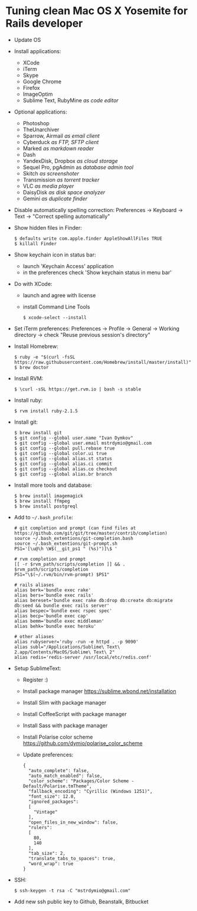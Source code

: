 Tuning clean Mac OS X Yosemite for Rails developer
==================================================

* Update OS

* Install applications:
    - XCode
    - iTerm
    - Skype
    - Google Chrome
    - Firefox
    - ImageOptim
    - Sublime Text, RubyMine *as code editor*

* Optional applications:
    - Photoshop
    - TheUnarchiver
    - Sparrow, Airmail *as email client*
    - Cyberduck *as FTP, SFTP client*
    - Marked *as markdown reader*
    - Dash
    - YandexDisk, Dropbox *as cloud storage*
    - Sequel Pro, pgAdmin as *database admin tool*
    - Skitch *as screenshoter*
    - Transmission *as torrent tracker*
    - VLC *as media player*
    - DaisyDisk *as disk space analyzer*
    - Gemini *as duplicate finder*

* Disable automatically spelling correction: Preferences -> Keyboard -> Text -> "Correct spelling automatically"

* Show hidden files in Finder:

    ```
    $ defaults write com.apple.finder AppleShowAllFiles TRUE
    $ killall Finder
    ```

* Show keychain icon in status bar:
    - launch 'Keychain Access' application
    - in the preferences check 'Show keychain status in menu bar'

* Do with XCode:
    - launch and agree with license
    - install Command Line Tools

        ```
        $ xcode-select --install
        ```

* Set iTerm preferences: Preferences -> Profile -> General -> Working directory -> check "Reuse previous session's directory"

* Install Homebrew:

    ```
    $ ruby -e "$(curl -fsSL https://raw.githubusercontent.com/Homebrew/install/master/install)"
    $ brew doctor
    ```

* Install RVM:

    ```
    $ \curl -sSL https://get.rvm.io | bash -s stable
    ```

* Install ruby:

    ```
    $ rvm install ruby-2.1.5
    ```

* Install git:
    ```
    $ brew install git
    $ git config --global user.name "Ivan Dymkov"
    $ git config --global user.email mstrdymio@gmail.com
    $ git config --global pull.rebase true
    $ git config --global color.ui true
    $ git config --global alias.st status
    $ git config --global alias.ci commit
    $ git config --global alias.co checkout
    $ git config --global alias.br branch
    ```

* Install more tools and database:

    ```
    $ brew install imagemagick
    $ brew install ffmpeg
    $ brew install postgreql
    ```

* Add to `~/.bash_profile`:

    ```
    # git completion and prompt (can find files at https://github.com/git/git/tree/master/contrib/completion)
    source ~/.bash_extentions/git-completion.bash
    source ~/.bash_extentions/git-prompt.sh
    PS1='[\u@\h \W$(__git_ps1 " (%s)")]\$ '

    # rvm completion and prompt
    [[ -r $rvm_path/scripts/completion ]] && . $rvm_path/scripts/completion
    PS1="\$(~/.rvm/bin/rvm-prompt) $PS1"

    # rails aliases
    alias berk='bundle exec rake'
    alias bers='bundle exec rails'
    alias bereset='bundle exec rake db:drop db:create db:migrate db:seed && bundle exec rails server'
    alias bespec='bundle exec rspec spec'
    alias becp='bundle exec cap'
    alias bemm='bundle exec middleman'
    alias behk='bundle exec heroku'

    # other aliases
    alias rubyserver='ruby -run -e httpd . -p 9090'
    alias subl="/Applications/Sublime\ Text\ 2.app/Contents/MacOS/Sublime\ Text\ 2"
    alias redis='redis-server /usr/local/etc/redis.conf'
    ```

* Setup SublimeText:
    - Register :)
    - Install package manager https://sublime.wbond.net/installation
    - Install Slim with package manager
    - Install CoffeeScript with package manager
    - Install Sass with package manager
    - Install Polarise color scheme https://github.com/dymio/polarise_color_scheme
    - Update preferences:

        ```
        {
          "auto_complete": false,
          "auto_match_enabled": false,
          "color_scheme": "Packages/Color Scheme - Default/Polarise.tmTheme",
          "fallback_encoding": "Cyrillic (Windows 1251)",
          "font_size": 12.0,
          "ignored_packages":
          [
            "Vintage"
          ],
          "open_files_in_new_window": false,
          "rulers":
          [
            80,
            140
          ],
          "tab_size": 2,
          "translate_tabs_to_spaces": true,
          "word_wrap": true
        }
        ```

* SSH:

    ```
    $ ssh-keygen -t rsa -C "mstrdymio@gmail.com"
    ```

* Add new ssh public key to Github, Beanstalk, Bitbucket

